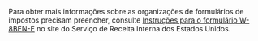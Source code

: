 Para obter mais informações sobre as organizações de formulários de impostos precisam preencher, consulte [Instruções para o formulário W-8BEN-E](https://www.irs.gov/pub/irs-pdf/iw8bene.pdf) no site do Serviço de Receita Interna dos Estados Unidos.
